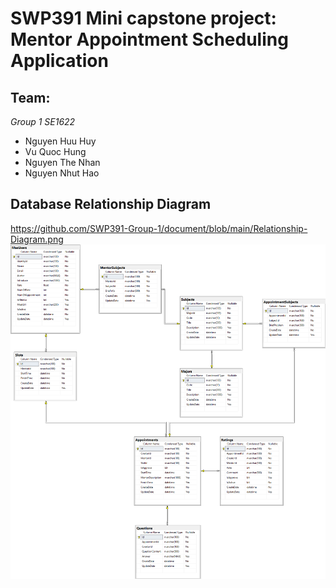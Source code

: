 # SWP391 Mini capstone project: Mentor Appointment Scheduling Application

## Team:
*Group 1 SE1622*
- Nguyen Huu Huy
- Vu Quoc Hung
- Nguyen The Nhan
- Nguyen Nhut Hao

## Database Relationship Diagram
https://github.com/SWP391-Group-1/document/blob/main/Relationship-Diagram.png
![Physical Diagram](https://github.com/SWP391-Group-1/document/blob/main/Relationship-Diagram.png?raw=true "Database Relationship Diagram")